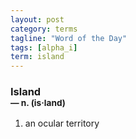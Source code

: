 ```yaml
---
layout: post
category: terms
tagline: "Word of the Day"
tags: [alpha_i]
term: island
---
```


<h3>Island<br/> <small>&mdash; n. (is<span>&middot;</span>land)</small></h3>
<p><ol>
<li>an ocular territory</li>
</ol></p>
